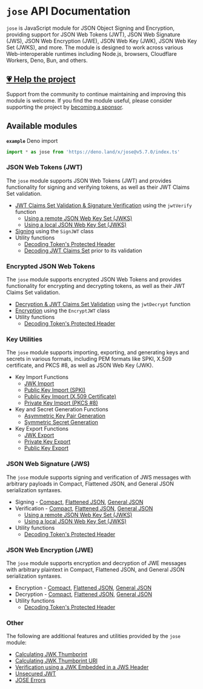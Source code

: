 # `jose` API Documentation

`jose` is JavaScript module for JSON Object Signing and Encryption, providing support for JSON Web Tokens (JWT), JSON Web Signature (JWS), JSON Web Encryption (JWE), JSON Web Key (JWK), JSON Web Key Set (JWKS), and more. The module is designed to work across various Web-interoperable runtimes including Node.js, browsers, Cloudflare Workers, Deno, Bun, and others.

## [💗 Help the project](https://github.com/sponsors/panva)

Support from the community to continue maintaining and improving this module is welcome. If you find the module useful, please consider supporting the project by [becoming a sponsor](https://github.com/sponsors/panva).

## Available modules

**`example`** Deno import
```js
import * as jose from 'https://deno.land/x/jose@v5.7.0/index.ts'
```

### JSON Web Tokens (JWT)

The `jose` module supports JSON Web Tokens (JWT) and provides functionality for signing and verifying tokens, as well as their JWT Claims Set validation.

- [JWT Claims Set Validation & Signature Verification](https://github.com/panva/jose/blob/v5.7.0/docs/functions/jwt_verify.jwtVerify.md) using the `jwtVerify` function
  - [Using a remote JSON Web Key Set (JWKS)](https://github.com/panva/jose/blob/v5.7.0/docs/functions/jwks_remote.createRemoteJWKSet.md)
  - [Using a local JSON Web Key Set (JWKS)](https://github.com/panva/jose/blob/v5.7.0/docs/functions/jwks_local.createLocalJWKSet.md)
- [Signing](https://github.com/panva/jose/blob/v5.7.0/docs/classes/jwt_sign.SignJWT.md) using the `SignJWT` class
- Utility functions
  - [Decoding Token's Protected Header](https://github.com/panva/jose/blob/v5.7.0/docs/functions/util_decode_protected_header.decodeProtectedHeader.md)
  - [Decoding JWT Claims Set](https://github.com/panva/jose/blob/v5.7.0/docs/functions/util_decode_jwt.decodeJwt.md) prior to its validation

### Encrypted JSON Web Tokens

The `jose` module supports encrypted JSON Web Tokens and provides functionality for encrypting and decrypting tokens, as well as their JWT Claims Set validation.

- [Decryption & JWT Claims Set Validation](https://github.com/panva/jose/blob/v5.7.0/docs/functions/jwt_decrypt.jwtDecrypt.md) using the `jwtDecrypt` function
- [Encryption](https://github.com/panva/jose/blob/v5.7.0/docs/classes/jwt_encrypt.EncryptJWT.md) using the `EncryptJWT` class
- Utility functions
  - [Decoding Token's Protected Header](https://github.com/panva/jose/blob/v5.7.0/docs/functions/util_decode_protected_header.decodeProtectedHeader.md)

### Key Utilities

The `jose` module supports importing, exporting, and generating keys and secrets in various formats, including PEM formats like SPKI, X.509 certificate, and PKCS #8, as well as JSON Web Key (JWK).

- Key Import Functions
  - [JWK Import](https://github.com/panva/jose/blob/v5.7.0/docs/functions/key_import.importJWK.md)
  - [Public Key Import (SPKI)](https://github.com/panva/jose/blob/v5.7.0/docs/functions/key_import.importSPKI.md)
  - [Public Key Import (X.509 Certificate)](https://github.com/panva/jose/blob/v5.7.0/docs/functions/key_import.importX509.md)
  - [Private Key Import (PKCS #8)](https://github.com/panva/jose/blob/v5.7.0/docs/functions/key_import.importPKCS8.md)
- Key and Secret Generation Functions
  - [Asymmetric Key Pair Generation](https://github.com/panva/jose/blob/v5.7.0/docs/functions/key_generate_key_pair.generateKeyPair.md)
  - [Symmetric Secret Generation](https://github.com/panva/jose/blob/v5.7.0/docs/functions/key_generate_secret.generateSecret.md)
- Key Export Functions
  - [JWK Export](https://github.com/panva/jose/blob/v5.7.0/docs/functions/key_export.exportJWK.md)
  - [Private Key Export](https://github.com/panva/jose/blob/v5.7.0/docs/functions/key_export.exportPKCS8.md)
  - [Public Key Export](https://github.com/panva/jose/blob/v5.7.0/docs/functions/key_export.exportSPKI.md)

### JSON Web Signature (JWS)

The `jose` module supports signing and verification of JWS messages with arbitrary payloads in Compact, Flattened JSON, and General JSON serialization syntaxes.

- Signing - [Compact](https://github.com/panva/jose/blob/v5.7.0/docs/classes/jws_compact_sign.CompactSign.md), [Flattened JSON](https://github.com/panva/jose/blob/v5.7.0/docs/classes/jws_flattened_sign.FlattenedSign.md), [General JSON](https://github.com/panva/jose/blob/v5.7.0/docs/classes/jws_general_sign.GeneralSign.md)
- Verification - [Compact](https://github.com/panva/jose/blob/v5.7.0/docs/functions/jws_compact_verify.compactVerify.md), [Flattened JSON](https://github.com/panva/jose/blob/v5.7.0/docs/functions/jws_flattened_verify.flattenedVerify.md), [General JSON](https://github.com/panva/jose/blob/v5.7.0/docs/functions/jws_general_verify.generalVerify.md)
  - [Using a remote JSON Web Key Set (JWKS)](https://github.com/panva/jose/blob/v5.7.0/docs/functions/jwks_remote.createRemoteJWKSet.md)
  - [Using a local JSON Web Key Set (JWKS)](https://github.com/panva/jose/blob/v5.7.0/docs/functions/jwks_local.createLocalJWKSet.md)
- Utility functions
  - [Decoding Token's Protected Header](https://github.com/panva/jose/blob/v5.7.0/docs/functions/util_decode_protected_header.decodeProtectedHeader.md)

### JSON Web Encryption (JWE)

The `jose` module supports encryption and decryption of JWE messages with arbitrary plaintext in Compact, Flattened JSON, and General JSON serialization syntaxes.

- Encryption - [Compact](https://github.com/panva/jose/blob/v5.7.0/docs/classes/jwe_compact_encrypt.CompactEncrypt.md), [Flattened JSON](https://github.com/panva/jose/blob/v5.7.0/docs/classes/jwe_flattened_encrypt.FlattenedEncrypt.md), [General JSON](https://github.com/panva/jose/blob/v5.7.0/docs/classes/jwe_general_encrypt.GeneralEncrypt.md)
- Decryption - [Compact](https://github.com/panva/jose/blob/v5.7.0/docs/functions/jwe_compact_decrypt.compactDecrypt.md), [Flattened JSON](https://github.com/panva/jose/blob/v5.7.0/docs/functions/jwe_flattened_decrypt.flattenedDecrypt.md), [General JSON](https://github.com/panva/jose/blob/v5.7.0/docs/functions/jwe_general_decrypt.generalDecrypt.md)
- Utility functions
  - [Decoding Token's Protected Header](https://github.com/panva/jose/blob/v5.7.0/docs/functions/util_decode_protected_header.decodeProtectedHeader.md)

### Other

The following are additional features and utilities provided by the `jose` module:

- [Calculating JWK Thumbprint](https://github.com/panva/jose/blob/v5.7.0/docs/functions/jwk_thumbprint.calculateJwkThumbprint.md)
- [Calculating JWK Thumbprint URI](https://github.com/panva/jose/blob/v5.7.0/docs/functions/jwk_thumbprint.calculateJwkThumbprintUri.md)
- [Verification using a JWK Embedded in a JWS Header](https://github.com/panva/jose/blob/v5.7.0/docs/functions/jwk_embedded.EmbeddedJWK.md)
- [Unsecured JWT](https://github.com/panva/jose/blob/v5.7.0/docs/classes/jwt_unsecured.UnsecuredJWT.md)
- [JOSE Errors](https://github.com/panva/jose/blob/v5.7.0/docs/modules/util_errors.md)
